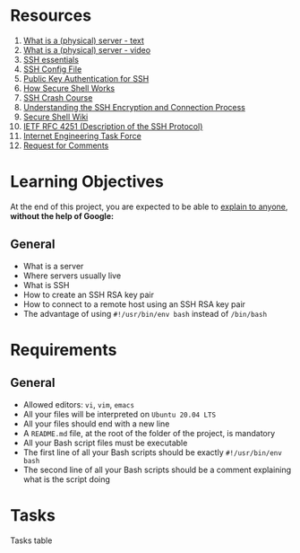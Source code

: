 # Resources
1. [What is a (physical) server - text](https://en.wikipedia.org/wiki/Server_%28computing%29#Hardware_requirement)
2. [What is a (physical) server - video](https://www.youtube.com/watch?v=B1ANfsDyjeA)
3. [SSH essentials](https://www.digitalocean.com/community/tutorials/ssh-essentials-working-with-ssh-servers-clients-and-keys)
4. [SSH Config File](https://www.ssh.com/academy/ssh/config)
5. [Public Key Authentication for SSH](https://www.ssh.com/academy/ssh/public-key-authentication)
6. [How Secure Shell Works](https://www.youtube.com/watch?v=ORcvSkgdA58)
7. [SSH Crash Course](https://www.youtube.com/watch?v=hQWRp-FdTpc)
8. [Understanding the SSH Encryption and Connection Process](https://www.digitalocean.com/community/tutorials/understanding-the-ssh-encryption-and-connection-process)
9. [Secure Shell Wiki](https://en.wikipedia.org/wiki/Secure_Shell)
10. [IETF RFC 4251 (Description of the SSH Protocol)](https://www.ietf.org/rfc/rfc4251.txt)
11. [Internet Engineering Task Force](https://en.wikipedia.org/wiki/Internet_Engineering_Task_Force)
12. [Request for Comments](https://en.wikipedia.org/wiki/Request_for_Comments)

# Learning Objectives
At the end of this project, you are expected to be able to [explain to anyone](https://fs.blog/feynman-learning-technique/?fbclid=IwAR2K5_BGPVo0QjJXkOIIqNsqcXK4lTskPWJvA0asKQIGtCPWaQBdKmj1Ztg), **without the help of Google:**

## General
* What is a server
* Where servers usually live
* What is SSH
* How to create an SSH RSA key pair
* How to connect to a remote host using an SSH RSA key pair
* The advantage of using `#!/usr/bin/env bash` instead of `/bin/bash`

# Requirements
## General
* Allowed editors: `vi`, `vim`, `emacs`
* All your files will be interpreted on `Ubuntu 20.04 LTS`
* All your files should end with a new line
* A `README.md` file, at the root of the folder of the project, is mandatory
* All your Bash script files must be executable
* The first line of all your Bash scripts should be exactly `#!/usr/bin/env bash`
* The second line of all your Bash scripts should be a comment explaining what is the script doing

# Tasks
Tasks table

